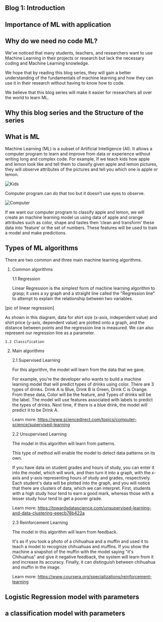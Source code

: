 Blog 1: Introduction 
-
Importance of ML with application 
-

Why do we need no code ML?
-
We've noticed that many students, teachers, and researchers want to use Machine Learning in their projects or research but lack the necessary coding and Machine Learning knowledge.

We hope that by reading this blog series, they will gain a better understanding of the fundamentals of machine learning and how they can use it in their research without having to know how to code.

We believe that this blog series will make it easier for researchers all over the world to learn ML.

	

Why this blog series and the Structure of the series 
-

What is ML 
-

Machine Learning (ML) is a subset of Artificial Intelligence (AI). It allows a computer program to learn and improve from data or experience without writing long and complex code.
For example, If we teach kids how apple and lemon look like and tell them to classify given apple and lemon pictures, they will observe attributes of the pictures and tell you which one is apple or lemon.


![Kids ](https://user-images.githubusercontent.com/96424191/158849328-c3a2104c-a443-4efe-9064-7a462a9d0263.png)

Computer program can do that too but it doesn’t use eyes to observe.

![Computer](https://user-images.githubusercontent.com/96424191/158849373-5f2a34cd-8ef2-44cb-87b7-7e8b8551d182.png)

If we want our computer program to classify apple and lemon, we will create an machine learning model us using data of apple and orange attributes such as color, shape and tastes then ‘clean and transform’ these data into ‘feature’ or the set of numbers. These features will be used to train a model and make predictions.

Types of ML algorithms
-
There are two common and three main machine learning algorithms.
1. Common algorithms

	1.1 Regression 
	
	Linear Regression is the simplest form of machine learning algorithm to grasp; it uses a xy graph and a straight line called the "Regression line" to attempt to explain the relationship between two variables.
	
[pic of linear regression]

As shown in this diagram, data for shirt size (x-axis, independent value) and shirt price (y-axis, dependent value) are plotted onto a graph, and the distance between points and the regression line is measured. We can also represent our regression line as a parameter.

	
	1.2 Classification 

2. Main algorithms

	2.1 Supervised Learning 
		
	For this algorithm, the model will learn from the data that we gave.
		
	For example, you’re the developer who wants to build a machine learning model that will predict types of drinks using color. 
	There are 3 types of drinks. Drink A is Blue, Drink B is Green, Drink C is Orange.
	From these data, Color will be the feature, and Types of drinks will be the label.
	The model will use features associated with labels to predict the types of drinks. Next time, if there is a blue drink, the model will predict it 		to be Drink A. 
	
	Learn more: https://www.sciencedirect.com/topics/computer-science/supervised-learning

	2.2 Unsupervised Learning 
		
	The model in this algorithm will learn from patterns. 
	
	This type of method will enable the model to detect data patterns on its own.
		
	If you have data on student grades and hours of study, you can enter it into the model, which will work, and then turn it into a graph, 	with the x-axis and y-axis representing hours of study and grades, respectively. Each student's data will be plotted into the graph, and you will 	notice that there are clusters of data, which we can interpret. First, students with a high study hour tend to earn a good mark, whereas those with a 	lesser study hour tend to get a poorer grade.	
		
	Learn more: https://towardsdatascience.com/unsupervised-learning-and-data-clustering-eeecb78b422a

	
	2.3 Reinforcement Learning 
	
	The model in this algorithm will learn from feedback.
	
	It's as if you took a photo of a chihuahua and a muffin and used it to teach a model to recognize chihuahuas and muffins. If you show the machine a snapshot of the muffin with the model saying "it's Chihuahua" and give it negative feedback, the system will learn from it and increase its accuracy. Finally, it can distinguish between chihuahua and muffin in the image.
	
	Learn more: https://www.coursera.org/specializations/reinforcement-learning
	

Logistic Regression model with parameters
-
a classification model with parameters
-
